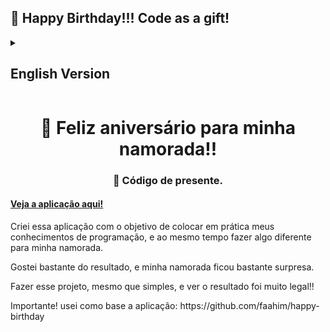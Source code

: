 ## 🎂 Happy Birthday!!! Code as a gift!

<details>
<summary><h2>English Version</h2></summary>

<h1 align="center">🥳 Happy birthday to my girlfriend!!</h1>
<h3 align="center">🎁 Code as a little gift 🎂.</h3>

#### [See it Live](https://victorvidal08.github.io/marcela-s-birthday/)

<p>I've created this application with the aim of putting my programming knowledge into practice, and at the same time doing something different for my girlfriend.</p>
<p>I really liked the result, and my girlfriend was very excited about it.</p>

<p>Doing this project, even if simple, and seeing the result was really cool!!</p>

<p>Important: base used to make this code here: https://github.com/faahim/happy-birthday </p>
</details>

<h1 align="center">🥳 Feliz aniversário para minha namorada!!</h1>
<h3 align="center">🎁 Código de presente.</h3>

#### [Veja a aplicação aqui!](https://victorvidal08.github.io/marcela-s-birthday/)

<p>Criei essa aplicação com o objetivo de colocar em prática meus conhecimentos de programação, e ao mesmo tempo fazer algo diferente para minha namorada.</p>
<p>Gostei bastante do resultado, e minha namorada ficou bastante surpresa.</p>

<p>Fazer esse projeto, mesmo que simples, e ver o resultado foi muito legal!!</p>

<p>Importante! usei como base a aplicação: https://github.com/faahim/happy-birthday </p>